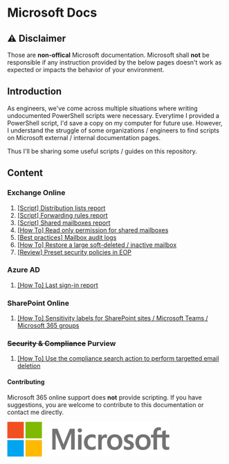 # Microsoft Docs
## ⚠️ Disclaimer
Those are **non-offical** Microsoft documentation. Microsoft shall **not** be responsible if any instruction provided by the below pages doesn't work as expected or impacts the behavior of your environment.

## Introduction
As engineers, we've come across multiple situations where writing undocumented PowerShell scripts were necessary. Everytime I provided a PowerShell script, I'd save a copy on my computer for future use.
However, I understand the struggle of some organizations / engineers to find scripts on Microsoft external / internal documentation pages.

Thus I'll be sharing some useful scripts / guides on this repository.

## Content
### Exchange Online
1. [[Script] Distribution lists report](exchange-online/distribution-lists-report.md)
2. [[Script] Forwarding rules report](exchange-online/forwarding-rules-report.md)
3. [[Script] Shared mailboxes report](exchange-online/shared-mailboxes-report.md)
4. [[How To] Read only permission for shared mailboxes](exchange-online/read-only-shared-mailbox.md)
4. [[Best practices] Mailbox audit logs](exchange-online/mailbox-audit-logs.md)
5. [[How To] Restore a large soft-deleted / inactive mailbox](exchange-online/restore-large-mailbox.md)
6. [[Review] Preset security policies in EOP](exchange-online/preset-security-policies.md)

### Azure AD
1. [[How To] Last sign-in report](azure-ad/last-sign-in-report.md)

### SharePoint Online
1. [[How To] Sensitivity labels for SharePoint sites / Microsoft Teams / Microsoft 365 groups](sharepoint-online/site-sensitivity-labels.md)

### ~~Security & Compliance~~ Purview
1. [[How To] Use the compliance search action to perform targetted email deletion](purview/compliance-search-action.md)

#### Contributing
Microsoft 365 online support does **not** provide scripting. If you have suggestions, you are welcome to contribute to this documentation or contact me directly.

![Microsoft](microsoft-logo.png)
